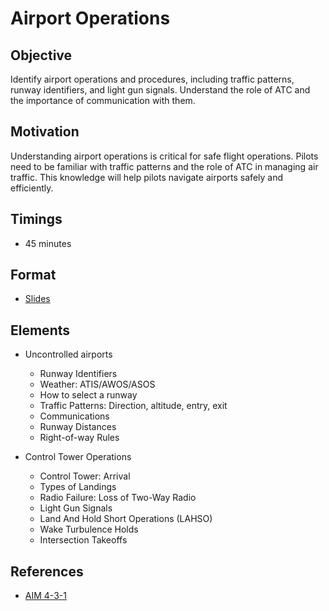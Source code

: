 # Airport Operations

## Objective

Identify airport operations and procedures, including traffic patterns, runway identifiers, and light gun signals. Understand the role of ATC and the importance of communication with them.

## Motivation

Understanding airport operations is critical for safe flight operations. Pilots need to be familiar with traffic patterns and the role of ATC in managing air traffic. This knowledge will help pilots navigate airports safely and efficiently.

## Timings

- 45 minutes

## Format

- [Slides](/slides/airport-operations.pdf)

## Elements

- Uncontrolled airports

  - Runway Identifiers
  - Weather: ATIS/AWOS/ASOS
  - How to select a runway
  - Traffic Patterns: Direction, altitude, entry, exit
  - Communications
  - Runway Distances
  - Right-of-way Rules

- Control Tower Operations
  - Control Tower: Arrival
  - Types of Landings
  - Radio Failure: Loss of Two-Way Radio
  - Light Gun Signals
  - Land And Hold Short Operations (LAHSO)
  - Wake Turbulence Holds
  - Intersection Takeoffs

## References

- [AIM 4-3-1](/_references/AIM/4-3-1)

